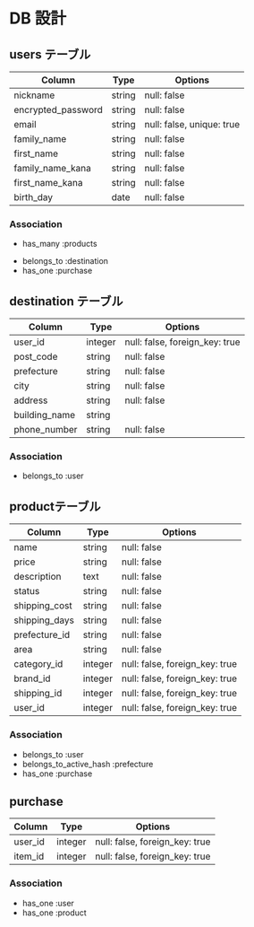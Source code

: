 # DB 設計

## users テーブル

| Column             | Type                | Options                  |
|--------------------|---------------------|------------------------- |
| nickname           | string              | null: false              |
| encrypted_password | string              | null: false              |
| email              | string              | null: false, unique: true|
| family_name        | string              | null: false              |
| first_name         | string              | null: false              |
| family_name_kana   | string              | null: false              |
| first_name_kana    | string              | null: false              |
| birth_day          | date                | null: false              |

### Association

* has_many :products
- belongs_to :destination
- has_one :purchase

## destination テーブル

| Column                              | Type       | Options                        |
|-------------------------------------|------------|--------------------------------|
| user_id                             | integer    | null: false, foreign_key: true |
| post_code                           | string     | null: false                    |
| prefecture                          | string     | null: false                    |
| city                                | string     | null: false                    |
| address                             | string     | null: false                    |
| building_name                       | string     |                                |
| phone_number                        | string     | null: false                    |

### Association

- belongs_to :user

## productテーブル

| Column        | Type       | Options                        |
|-------------  |------------|--------------------------------|
| name          | string     | null: false                    |
| price         | string     | null: false                    |
| description   | text       | null: false                    |
| status        | string     | null: false                    |
| shipping_cost | string     | null: false                    |
| shipping_days | string     | null: false                    |
| prefecture_id | string     | null: false                    |
| area          | string     | null: false                    |
| category_id   | integer    | null: false, foreign_key: true |
| brand_id      | integer    | null: false, foreign_key: true |
| shipping_id   | integer    | null: false, foreign_key: true |
| user_id       | integer    | null: false, foreign_key: true |

### Association

- belongs_to :user
- belongs_to_active_hash :prefecture
- has_one :purchase

## purchase

| Column   | Type      | Options                        |
| ---------|-----------|--------------------------------|
| user_id  | integer   | null: false, foreign_key: true |
| item_id  | integer   | null: false, foreign_key: true |

### Association

- has_one :user
- has_one :product